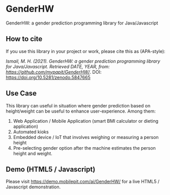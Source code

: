 # GenderHW
GenderHW: a gender prediction programming library for Java/Javascript

## How to cite
If you use this library in your project or work, please cite this as (APA-style):

_Ismail, M. H. (2021). GenderHW: a gender prediction programming library for Java/Javascript. Retrieved DATE, YEAR, from: https://github.com/mypapit/GenderHW/_. DOI: https://doi.org/10.5281/zenodo.5847665


## Use Case 
This library can useful in situation where gender prediction based on height/weight can be useful to enhance user-experience. Among them:
1. Web Application / Mobile Application (smart BMI calculator or dieting application)
2. Automated kioks
3. Embedded device / IoT that involves weighing or measuring a person height
4. Pre-selecting gender option after the machine estimates the person height and weight.

## Demo (HTML5 / Javascript)
Please visit https://demo.mobilepit.com/ai/GenderHW/ for a live HTML5 / Javascript demonstration.


